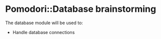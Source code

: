 # Pomodori::Database brainstorming

The database module will be used to:

- Handle database connections

